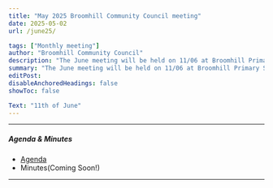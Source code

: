 ```yaml
---
title: "May 2025 Broomhill Community Council meeting" 
date: 2025-05-02
url: /june25/

tags: ["Monthly meeting"]
author: "Broomhill Community Council"
description: "The June meeting will be held on 11/06 at Broomhill Primary School." 
summary: "The June meeting will be held on 11/06 at Broomhill Primary School."
editPost:
disableAnchoredHeadings: false
showToc: false

Text: "11th of June"
---
```


---

##### Agenda & Minutes
+ [Agenda](/june25.pdf)
+ Minutes(Coming Soon!)

---

